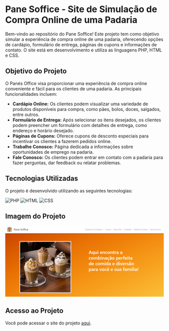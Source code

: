 # Pane Soffice - Site de Simulação de Compra Online de uma Padaria

Bem-vindo ao repositório do Pane Soffice! Este projeto tem como objetivo simular a experiência de compra online de uma padaria, oferecendo opções de cardápio, formulário de entrega, páginas de cupons e informações de contato. O site está em desenvolvimento e utiliza as linguagens PHP, HTML e CSS.

## Objetivo do Projeto

O Panés Office visa proporcionar uma experiência de compra online conveniente e fácil para os clientes de uma padaria. As principais funcionalidades incluem:

- **Cardápio Online:** Os clientes podem visualizar uma variedade de produtos disponíveis para compra, como pães, bolos, doces, salgados, entre outros.
- **Formulário de Entrega:** Após selecionar os itens desejados, os clientes podem preencher um formulário com detalhes de entrega, como endereço e horário desejado.
- **Páginas de Cupons:** Oferece cupons de desconto especiais para incentivar os clientes a fazerem pedidos online.
- **Trabalhe Conosco:** Página dedicada a informações sobre oportunidades de emprego na padaria.
- **Fale Conosco:** Os clientes podem entrar em contato com a padaria para fazer perguntas, dar feedback ou relatar problemas.

## Tecnologias Utilizadas

O projeto é desenvolvido utilizando as seguintes tecnologias:

![PHP](https://img.icons8.com/color/48/000000/php.png) ![HTML](https://img.icons8.com/color/48/000000/html-5.png) ![CSS](https://img.icons8.com/color/48/000000/css3.png) 

## Imagem do Projeto

![Imagem do Projeto Panés Office](./imgPanesoffice.png)

## Acesso ao Projeto

Você pode acessar o site do projeto [aqui](https://anayukimoto.github.io/panesoffice.github.io/).


